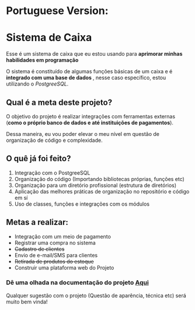 <h1>Portuguese Version:</h1>

<h1>Sistema de Caixa</h1>
<p>Esse é um sistema de caixa que eu estou usando para <b> aprimorar minhas habilidades em programação </b>
<p> O sistema é constituído de algumas funções básicas de um caixa e é <b>integrado com uma base de dados </b>, nesse caso específico, estou utilizando o <em>PostgreeSQL</em>.

<h2> Qual é a meta deste projeto?</h2>
        <p>O objetivo do projeto é realizar integrações com ferramentas externas 
        (<b>como o próprio <strong>banco de dados</strong> e até instituições de pagamentos</b>).
        <p>Dessa maneira, eu vou poder elevar o meu nível em questão de organização de código e complexidade.

<h2>O quê já foi feito?</h2>
        <ol>
                <li>Integração com o PostgreeSQL</li>
                <li>Organização do código (Importando bibliotecas próprias, funções etc)</li>
	            <li>Organização para um diretório profissional (estrutura de diretórios)</li>
                <li>Aplicação das melhores práticas de organização no repositório e código
                em sí</li>
                <li>Uso de classes, funções e integrações com os módulos</li>
        </ol>

<h2>Metas a realizar:</h2>
        <ul>
                <li>Integração com um meio de pagamento</li>
                <li>Registrar uma compra no sistema</li>
                <li><s>Cadastro de clientes</s></li>
                <li>Envio de e-mail/SMS para clientes</li>
                <li><s>Retirada de produtos do estoque</s></li>
                <li>Construir uma plataforma web do Projeto
        </ul>

<h3>Dê uma olhada na documentação do projeto
<a href="./docs/LIBRARIES.MD">Aqui</a></h3>

<p>Qualquer sugestão com o projeto (Questão de aparência, técnica etc) será muito bem vinda!</p>

